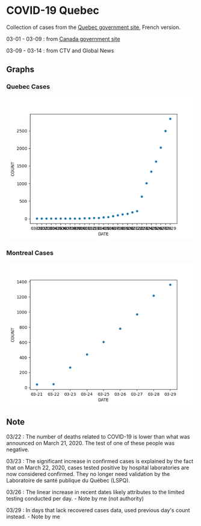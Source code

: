 # COVID-19 Quebec
Collection of cases from the [Quebec government site](https://www.quebec.ca/sante/problemes-de-sante/a-z/coronavirus-2019/situation-coronavirus-quebec/), French version. 

03-01 - 03-09 : from [Canada government site](https://www.canada.ca/en/public-health/services/diseases/2019-novel-coronavirus-infection.html#a1)

03-09 - 03-14 : from CTV and Global News

## Graphs
### Quebec Cases
![Quebec](./covid-19.png)
### Montreal Cases
![Montreal](./covid-19-montreal.png)

## Note

03/22 : The number of deaths related to COVID-19 is lower than what was announced on March 21, 2020. The test of one of these people was negative.

03/23 : The significant increase in confirmed cases is explained by the fact that on March 22, 2020, cases tested positive by hospital laboratories are now considered confirmed. They no longer need validation by the Laboratoire de santé publique du Québec (LSPQ).

03/26 : The linear increase in recent dates likely attributes to the limited testing conducted per day. - Note by me (not authority)

03/29 : In days that lack recovered cases data, used previous day's count instead. - Note by me

